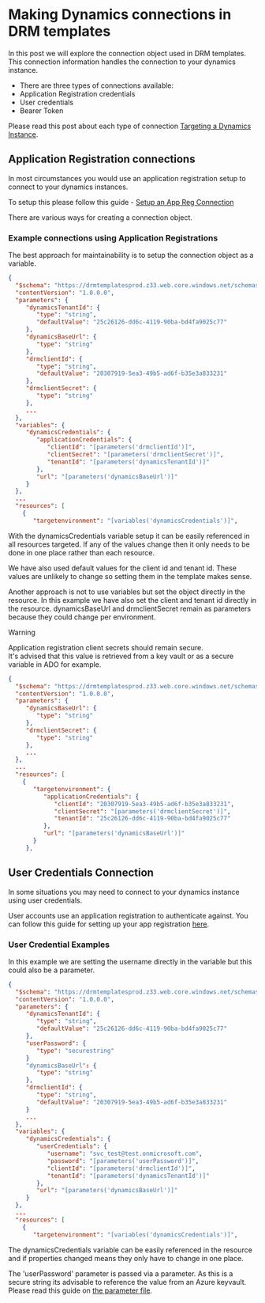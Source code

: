 # Making Dynamics connections in DRM templates

In this post we will explore the connection object used in DRM templates. This connection information handles the connection to your dynamics instance.

- There are three types of connections available:
- Application Registration credentials
- User credentials
- Bearer Token

Please read this post about each type of connection [Targeting a Dynamics Instance](xref:target-dynamics-instance).

## Application Registration connections

In most circumstances you would use an application registration setup to connect to your dynamics instances.

To setup this please follow this guide - [Setup an App Reg Connection](xref:setup-app-reg-connection)

There are various ways for creating a connection object.

### Example connections using Application Registrations

The best approach for maintainability is to setup the connection object as a variable.

``` json
{ 
  "$schema": "https://drmtemplatesprod.z33.web.core.windows.net/schemas/2021-03-01/deploymentTemplate.json#",
  "contentVersion": "1.0.0.0", 
  "parameters": { 
     "dynamicsTenantId": { 
        "type": "string", 
        "defaultValue": "25c26126-dd6c-4119-90ba-bd4fa9025c77"
     },
     "dynamicsBaseUrl": { 
        "type": "string" 
     },
     "drmclientId": { 
        "type": "string", 
        "defaultValue": "20307919-5ea3-49b5-ad6f-b35e3a833231" 
     },
     "drmclientSecret": { 
        "type": "string" 
     }, 
     ...
  },
  "variables": { 
     "dynamicsCredentials": { 
        "applicationCredentials": { 
           "clientId": "[parameters('drmclientId')]",
           "clientSecret": "[parameters('drmclientSecret')]",
           "tenantId": "[parameters('dynamicsTenantId')]"
        },
        "url": "[parameters('dynamicsBaseUrl')]" 
     }
  },
  ...
  "resources": [
    {
       "targetenvironment": "[variables('dynamicsCredentials')]",
```

With the dynamicsCredentials variable setup it can be easily referenced in all resources targeted. 
If any of the values change then it only needs to be done in one place rather than each resource.

We have also used default values for the client id and tenant id. 
These values are unlikely to change so setting them in the template makes sense.

Another approach is not to use variables but set the object directly in the resource. 
In this example we have also set the client and tenant id directly in the resource. 
dynamicsBaseUrl and drmclientSecret remain as parameters because they could change per environment.

> [!WARNING]
> Application registration client secrets should remain secure.  
> It's advised that this value is retrieved from a key vault or as a secure variable in ADO for example.

``` json
{ 
  "$schema": "https://drmtemplatesprod.z33.web.core.windows.net/schemas/2021-03-01/deploymentTemplate.json#",
  "contentVersion": "1.0.0.0", 
  "parameters": {
     "dynamicsBaseUrl": { 
        "type": "string" 
     },
     "drmclientSecret": { 
        "type": "string" 
     }, 
     ...
  },
  ...
  "resources": [
    {
       "targetenvironment": { 
          "applicationCredentials": { 
             "clientId": "20307919-5ea3-49b5-ad6f-b35e3a833231",
             "clientSecret": "[parameters('drmclientSecret')]",
             "tenantId": "25c26126-dd6c-4119-90ba-bd4fa9025c77"
          },
          "url": "[parameters('dynamicsBaseUrl')]" 
       }
     },
```

## User Credentials Connection

In some situations you may need to connect to your dynamics instance using user credentials.

User accounts use an application registration to authenticate against. 
You can follow this guide for setting up your app registration [here](../tutorials/setup-app-reg-connection.md).

### User Credential Examples

In this example we are setting the username directly in the variable but this could also be a parameter.

```json
{ 
  "$schema": "https://drmtemplatesprod.z33.web.core.windows.net/schemas/2021-03-01/deploymentTemplate.json#",
  "contentVersion": "1.0.0.0", 
  "parameters": { 
     "dynamicsTenantId": { 
        "type": "string", 
        "defaultValue": "25c26126-dd6c-4119-90ba-bd4fa9025c77"
     },
     "userPassword": {
        "type": "securestring"
     }
     "dynamicsBaseUrl": { 
        "type": "string" 
     },
     "drmclientId": { 
        "type": "string", 
        "defaultValue": "20307919-5ea3-49b5-ad6f-b35e3a833231" 
     }
     ...
  },
  "variables": { 
     "dynamicsCredentials": { 
        "userCredentials": { 
           "username": "svc_test@test.onmicrosoft.com",
           "password": "[parameters('userPassword')]",
           "clientId": "[parameters('drmclientId')]",
           "tenantId": "[parameters('dynamicsTenantId')]"
        },
        "url": "[parameters('dynamicsBaseUrl')]" 
     }
  },
  ...
  "resources": [
    {
       "targetenvironment": "[variables('dynamicsCredentials')]",
```

The dynamicsCredentials variable can be easily referenced in the resource and if properties changed 
means they only have to change in one place.

The 'userPassword' parameter is passed via a parameter. As this is a secure string its advisable to 
reference the value from an Azure keyvault. Please read this guide on [the parameter file](drm-template-file.md).